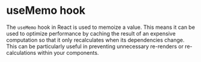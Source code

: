 # useMemo hook

The `useMemo` hook in React is used to memoize a value. This means it can be used to optimize performance by caching the result of an expensive computation so that it only recalculates when its dependencies change. This can be particularly useful in preventing unnecessary re-renders or re-calculations within your components.
